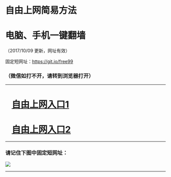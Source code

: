 ﻿# 自由上网简易方法

# 电脑、手机一键翻墙

（2017/10/09 更新，网址有效）

固定短网址：https://git.io/free99

### （微信如打不开，请转到浏览器打开）


***





# &nbsp;&nbsp; <a href="http://ft2056625226.fwq-tz-1001.info/fwqtz01.html?t=100900124011 " target="_blank">自由上网入口1</a>
# &nbsp;&nbsp; <a href="http://ft282996286.fwq-tz-1002.info/fwqtz02.html?t=10090017255 " target="_blank">自由上网入口2</a>
***

### 请记住下图中固定短网址：

<img src="https://s3-us-west-2.amazonaws.com/fwq-1001/yjfq-20170905okok.png" /> 


***

